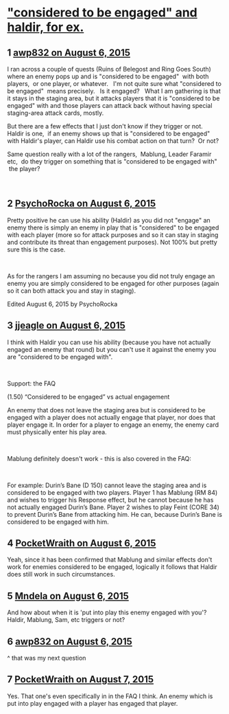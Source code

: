 # [&quot;considered to be engaged&quot; and haldir, for ex.](https://community.fantasyflightgames.com/topic/184337-considered-to-be-engaged-and-haldir-for-ex/)

## 1 [awp832 on August 6, 2015](https://community.fantasyflightgames.com/topic/184337-considered-to-be-engaged-and-haldir-for-ex/?do=findComment&comment=1723053)

I ran across a couple of quests (Ruins of Belegost and Ring Goes South) where an enemy pops up and is "considered to be engaged"  with both players,  or one player, or whatever.   I'm not quite sure what "considered to be engaged"  means precisely.   Is it engaged?   What I am gathering is that it stays in the staging area, but it attacks players that it is "considered to be engaged" with and those players can attack back without having special staging-area attack cards, mostly.  

But there are a few effects that I just don't know if they trigger or not.   Haldir is one,  if an enemy shows up that is "considered to be engaged" with Haldir's player, can Haldir use his combat action on that turn?  Or not?  

Same question really with a lot of the rangers,  Mablung, Leader Faramir etc,  do they trigger on something that is "considered to be engaged with"  the player?  

 

## 2 [PsychoRocka on August 6, 2015](https://community.fantasyflightgames.com/topic/184337-considered-to-be-engaged-and-haldir-for-ex/?do=findComment&comment=1723098)

Pretty positive he can use his ability (Haldir) as you did not "engage" an enemy there is simply an enemy in play that is "considered" to be engaged with each player (more so for attack purposes and so it can stay in staging and contribute its threat than engagement purposes). Not 100% but pretty sure this is the case.

 

As for the rangers I am assuming no because you did not truly engage an enemy you are simply considered to be engaged for other purposes (again so it can both attack you and stay in staging).

Edited August 6, 2015 by PsychoRocka

## 3 [jjeagle on August 6, 2015](https://community.fantasyflightgames.com/topic/184337-considered-to-be-engaged-and-haldir-for-ex/?do=findComment&comment=1723119)

I think with Haldir you can use his ability (because you have not actually engaged an enemy that round) but you can't use it against the enemy you are "considered to be engaged with".

 

Support: the FAQ

(1.50) “Considered to be engaged” vs actual engagement

An enemy that does not leave the staging area but is considered to be engaged with a player does not actually engage that player, nor does that player engage it. In order for a player to engage an enemy, the enemy card must physically enter his play area.

 

Mablung definitely doesn't work - this is also covered in the FAQ:

 

For example: Durin’s Bane (D 150) cannot leave the staging area and is considered to be engaged with two players. Player 1 has Mablung (RM 84) and wishes to trigger his Response effect, but he cannot because he has not actually engaged Durin’s Bane. Player 2 wishes to play Feint (CORE 34) to prevent Durin’s Bane from attacking him. He can, because Durin’s Bane is considered to be engaged with him.

## 4 [PocketWraith on August 6, 2015](https://community.fantasyflightgames.com/topic/184337-considered-to-be-engaged-and-haldir-for-ex/?do=findComment&comment=1723304)

Yeah, since it has been confirmed that Mablung and similar effects don't work for enemies considered to be engaged, logically it follows that Haldir does still work in such circumstances.

## 5 [Mndela on August 6, 2015](https://community.fantasyflightgames.com/topic/184337-considered-to-be-engaged-and-haldir-for-ex/?do=findComment&comment=1723983)

And how about when it is 'put into play this enemy engaged with you'? Haldir, Mablung, Sam, etc triggers or not?

## 6 [awp832 on August 6, 2015](https://community.fantasyflightgames.com/topic/184337-considered-to-be-engaged-and-haldir-for-ex/?do=findComment&comment=1724012)

^ that was my next question

## 7 [PocketWraith on August 7, 2015](https://community.fantasyflightgames.com/topic/184337-considered-to-be-engaged-and-haldir-for-ex/?do=findComment&comment=1724205)

Yes. That one's even specifically in in the FAQ I think. An enemy which is put into play engaged with a player has engaged that player.


